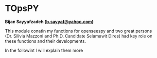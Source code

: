 # TOpsPY

**Bijan Sayyafzadeh (b.sayyaf@yahoo.com)**

This module conatin my functions for openseespy and two great persons (Dr. Silivia Mazzoni and Ph.D. Candidate Selamawit Dires) had key role on these functions and their developments. 

In the followint I will explain them more